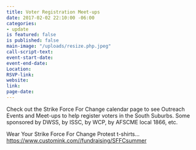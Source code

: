 ```yaml
---
title: Voter Registration Meet-ups
date: 2017-02-02 22:10:00 -06:00
categories:
- update
is featured: false
is published: false
main-image: "/uploads/resize.php.jpeg"
call-script-text: 
event-start-date: 
event-end-date: 
Location: 
RSVP-link: 
website: 
link: 
page-date: 
---
```


Check out the Strike Force For Change calendar page to see Outreach Events and Meet-ups to help register voters in the South Suburbs. Some sponsored by DWSS, by ISSC, by WCP, by AFSCME local 1866, etc. 

Wear Your Strike Force For Change Protest t-shirts...  https://www.customink.com//fundraising/SFFCsummer  